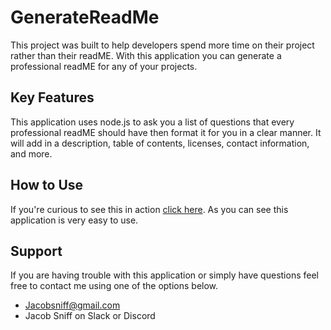# GenerateReadMe

This project was built to help developers spend more time on their project rather than their readME. With this application you can generate a professional readME for any of your projects.

## Key Features

This application uses node.js to ask you a list of questions that every professional readME should have then format it for you in a clear manner.
It will add in a description, table of contents, licenses, contact information, and more.

## How to Use

If you're curious to see this in action [click here](https://drive.google.com/file/d/1DwX4hGCxyMUlyb6GxPJr7PlRgYaWeft0/preview).
As you can see this application is very easy to use.

## Support

If you are having trouble with this application or simply have questions feel free to contact me using one of the options below.

- Jacobsniff@gmail.com
- Jacob Sniff on Slack or Discord
